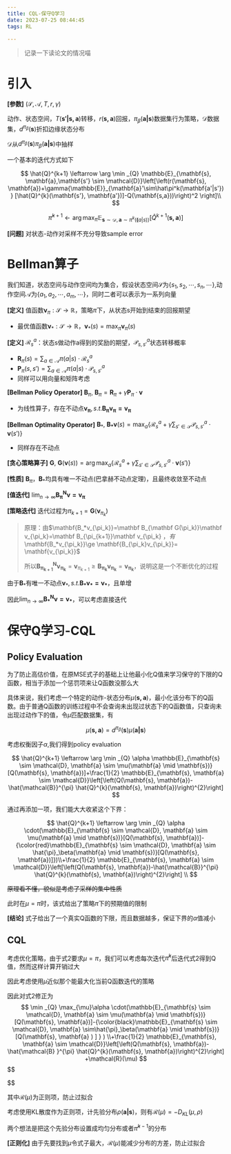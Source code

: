 ```yaml
---
title: CQL-保守Q学习
date: 2023-07-25 08:44:45
tags: RL

---
```

> 记录一下读论文的情况喵
# 引入

**[参数]** $(\mathcal{S,A},T,r,\gamma)$

动作、状态空间，$T(\mathbf{s'|s,a})$转移，$r(\mathbf{s,a})$回报，$\pi_\beta(\mathbf{a|s})$数据集行为策略，$\mathcal{D}$数据集，$d^{\pi_\beta}(\mathbf{s})$折扣边缘状态分布

$\mathcal{D}$从$d^{\pi_\beta}(\mathbf{s})\pi_\beta(\mathbf{a|s})$中抽样

一个基本的迭代方式如下


$$
\hat{Q}^{k+1} \leftarrow \arg \min _{Q} \mathbb{E}_{\mathbf{s}, \mathbf{a},\mathbf{s'} \sim \mathcal{D}}\left[\left(r(\mathbf{s}, \mathbf{a})+\gamma{\mathbb{E}}_{\mathbf{a}'\sim\hat\pi^k(\mathbf{a'|s'})} [\hat{Q}^{k}(\mathbf{s'}, \mathbf{a'})]-Q(\mathbf{s,a}))\right)^2 \right]\\
$$

$$
\hat \pi^{k+1}\leftarrow \arg \max _{\pi} \mathbb{E}_{\mathbf{s}\sim \mathcal{D},\mathbf{a}\sim\pi^k(\mathbf(a|s))}[\hat Q^{k+1}(\mathbf{s,a})]
$$

**[问题]** 对状态-动作对采样不充分导致sample error

<!-- more -->

# Bellman算子

我们知道，状态空间与动作空间均为集合，假设状态空间$\mathcal{S}$为$\{s_1,s_2,\cdots,s_n,\cdots\}$,动作空间$\mathcal{A}$为$\{a_1,a_2,\cdots,a_m,\cdots \}$，同时二者可以表示为一系列向量



**\[定义]** 值函数$\mathbf v_\pi:\mathcal S \rightarrow \mathbb R$，策略$\pi$下，从状态s开始到结束的回报期望

- 最优值函数$\mathbf v_*:\mathcal S \rightarrow \mathbb R$，$\mathbf v_*(s)=\max_\pi\mathbf v_\pi(s)$

**[定义]** $\mathcal R^a_s$：状态s做动作a得到的奖励的期望，$\mathcal P^a_{s,s'}$状态转移概率

- $\mathbf R_\pi(s)=\sum_{a\in\mathcal A}\pi(a|s)\cdot\mathcal R^a_s$
- $\mathbf P_\pi(s,s')=\sum_{a\in\mathcal A}\pi(a|s)\cdot\mathcal P ^a_{s,s'}$
- 同样可以用向量和矩阵考虑

**[Bellman Policy Operator]** $\mathbf B_\pi,$ $\mathbf B_\pi=\mathbf R_\pi + \gamma\mathbf P_\pi\cdot\mathbf v$

- 为线性算子，存在不动点$\mathbf{v_\pi},s.t.\mathbf{B_\pi v_\pi=v_\pi}$

**[Bellman Optimality Operator]** $\mathbf B_*,$ $\mathbf {B_*v}(s)=\max _a\{\mathcal R^a_s+\gamma\sum_{s'\in\mathcal S}\mathcal P^a_{s,s'}\cdot\mathbf v(s')\}$

- 同样存在不动点

**[贪心策略算子]** $\mathbf G,$ $\mathbf {G}(\mathbf v(s))=\arg\max _a\{\mathcal R^a_s+\gamma\sum_{s'\in\mathcal S}\mathcal P^a_{s,s'}\cdot\mathbf v(s')\}$

**[性质]** $\mathbf B_\pi，\mathbf B_*$均具有唯一不动点(巴拿赫不动点定理)，且最终收敛至不动点

**[值迭代]** $\lim_{n\rightarrow\infty}\mathbf{B^N_\pi} \mathbf{v=v_\pi}$


**[策略迭代]** 迭代过程为$\pi_{k+1}=\mathbf G(\mathbf v_{\pi_k})$

> 原理：由$\mathbf{B_*v_{\pi_k}}=\mathbf B_{\mathbf G(\pi_k)}\mathbf v_{\pi_k}=\mathbf B_{\pi_{k+1}}\mathbf v_{\pi_k} $，有$\mathbf{B_*v_{\pi_k}}\ge \mathbf{B_{\pi_k}v_{\pi_k}}= \mathbf{v_{\pi_k}}$
>
> 所以$\mathbf{B^N_{\pi_{k+1}}v_{\pi_k}}=\mathbf v_{\pi_{k+1}}\ge \mathbf{B_{\pi_k}v_{\pi_k}}= \mathbf{v_{\pi_k}}$，说明这是一个不断优化的过程

由于$\mathbf B_*$有唯一不动点$\mathbf v_*,s.t.\mathbf {B_*v_*=v_*}$，且单增

因此$\lim_{n\rightarrow\infty}\mathbf{B^N_*} \mathbf{v=v_*}$，可以考虑直接迭代



# 保守Q学习-CQL

## Policy Evaluation

为了防止高估价值，在原MSE式子的基础上让他最小化Q值来学习保守的下限的Q函数，相当于添加一个惩罚项来让Q函数没那么大

具体来说，我们考虑一个特定的动作-状态分布$\mu(\mathbf{s,a})$，最小化该分布下的Q函数。由于普通Q函数的训练过程中不会查询未出现过状态下的Q函数值，只查询未出现过动作下的值，令$\mu$匹配数据集，有

$$
\mu{(\mathbf{s,a})}=d^{\pi_\beta}(\mathbf{s})\mu(\mathbf{a|s})
$$

考虑权衡因子$\alpha$,我们得到policy evaluation

$$
\hat{Q}^{k+1} \leftarrow \arg \min _{Q} \alpha \mathbb{E}_{\mathbf{s} \sim \mathcal{D}, \mathbf{a} \sim \mu(\mathbf{a} \mid \mathbf{s})}[Q(\mathbf{s}, \mathbf{a})]+\frac{1}{2} \mathbb{E}_{\mathbf{s}, \mathbf{a} \sim \mathcal{D}}\left[\left(Q(\mathbf{s}, \mathbf{a})-\hat{\mathcal{B}}^{\pi} \hat{Q}^{k}(\mathbf{s}, \mathbf{a})\right)^{2}\right] 
$$

通过再添加一项，我们能大大收紧这个下界：

$$
\hat{Q}^{k+1} \leftarrow \arg \min _{Q} \alpha \cdot(\mathbb{E}_{\mathbf{s} \sim \mathcal{D}, \mathbf{a} \sim \mu(\mathbf{a} \mid \mathbf{s})}[Q(\mathbf{s}, \mathbf{a})]-{\color{red}\mathbb{E}_{\mathbf{s} \sim \mathcal{D}, \mathbf{a} \sim \hat{\pi}_\beta(\mathbf{a} \mid \mathbf{s})}[Q(\mathbf{s}, \mathbf{a})]})\\+\frac{1}{2} \mathbb{E}_{\mathbf{s}, \mathbf{a} \sim \mathcal{D}}\left[\left(Q(\mathbf{s}, \mathbf{a})-\hat{\mathcal{B}}^{\pi} \hat{Q}^{k}(\mathbf{s}, \mathbf{a})\right)^{2}\right] \\
$$

~~原理看不懂，貌似是考虑了采样的集中性质~~

此时在$\mu=\pi$时，该式给出了策略$\pi$下的预期值的限制

**[结论]** 式子给出了一个真实Q函数的下限，而且数据越多，保证下界的$\alpha$值减小

## CQL

考虑优化策略，由于式2要求$\mu=\pi$，我们可以考虑每次迭代$\hat\pi^k$后迭代式2得到Q值，然而这样计算开销过大

因此考虑使用$\mu$近似那个能最大化当前Q函数迭代的策略

因此对式2修正为
$$
\min _{Q} \max_{\mu}\alpha \cdot(\mathbb{E}_{\mathbf{s} \sim \mathcal{D}, \mathbf{a} \sim \mu(\mathbf{a} \mid \mathbf{s})}[Q(\mathbf{s}, \mathbf{a})]-{\color{black}\mathbb{E}_{\mathbf{s} \sim \mathcal{D}, \mathbf{a} \sim\hat{\pi}_\beta(\mathbf{a} \mid \mathbf{s})}[Q(\mathbf{s}, \mathbf{a} ) ] } ) \\+\frac{1}{2} \mathbb{E}_{\mathbf{s}, \mathbf{a} \sim \mathcal{D}}\left[\left(Q(\mathbf{s}, \mathbf{a})-\hat{\mathcal{B} }^{\pi} \hat{Q}^{k}(\mathbf{s}, \mathbf{a})\right)^{2}\right] +\mathcal{R}(\mu)
$$
$$

$$

其中$\mathcal{R}(\mu)$为正则项，防止过拟合

考虑使用KL散度作为正则项，计先验分布$\rho(\mathbf{a|s})$，则有$\mathcal R(\mu)=-D_{KL}(\mu,\rho)$

两个想法是把这个先验分布设置成均匀分布或者$\hat\pi^{k-1}$的分布

**[正则化]** 由于先要找到$\mu$令式子最大，$\mathcal{R}(\mu)$能减少分布的方差，防止过拟合

